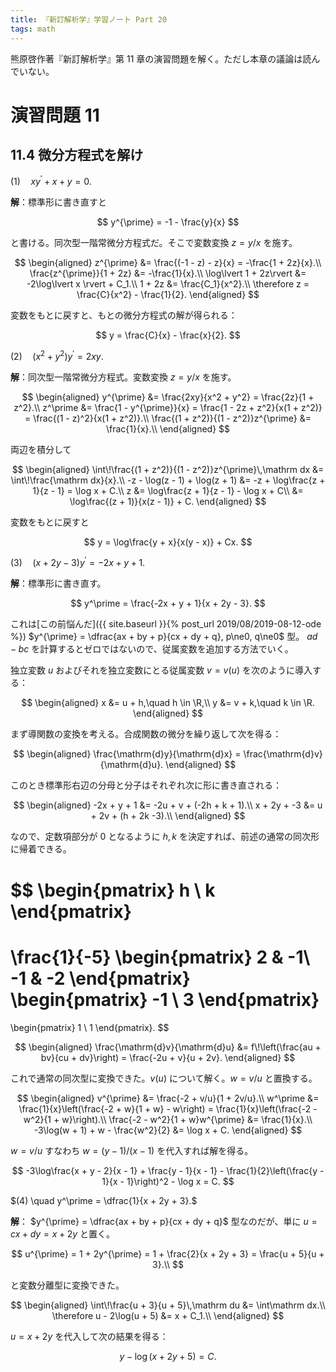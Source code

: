 ```yaml
---
title: 『新訂解析学』学習ノート Part 20
tags: math
---
```


熊原啓作著『新訂解析学』第 11 章の演習問題を解く。ただし本章の議論は読んでいない。

# 演習問題 11

## 11.4 微分方程式を解け

$(1) \quad xy^\prime + x + y = 0.$

**解**：標準形に書き直すと

$$
y^{\prime} = -1 - \frac{y}{x}
$$

と書ける。同次型一階常微分方程式だ。そこで変数変換 $z = y/x$ を施す。

$$
\begin{aligned}
    z^{\prime} &= \frac{(-1 - z) - z}{x} = -\frac{1 + 2z}{x}.\\
    \frac{z^{\prime}}{1 + 2z} &= -\frac{1}{x}.\\
    \log\lvert 1 + 2z\rvert &= -2\log\lvert x \rvert + C_1.\\
    1 + 2z &= \frac{C_1}{x^2}.\\
    \therefore z = \frac{C}{x^2} - \frac{1}{2}.
\end{aligned}
$$

変数をもとに戻すと、もとの微分方程式の解が得られる：

$$
y = \frac{C}{x} - \frac{x}{2}.
$$

$(2) \quad (x^2 + y^2)y^\prime = 2xy.$

**解**：同次型一階常微分方程式。変数変換 $z = y/x$ を施す。

$$
\begin{aligned}
    y^{\prime} &= \frac{2xy}{x^2 + y^2} = \frac{2z}{1 + z^2}.\\
    z^\prime &= \frac{1 - y^{\prime}}{x} = \frac{1 - 2z + z^2}{x(1 + z^2)} = \frac{(1 - z)^2}{x(1 + z^2)}.\\
    \frac{(1 + z^2)}{(1 - z^2)}z^{\prime} &= \frac{1}{x}.\\
\end{aligned}
$$

両辺を積分して

$$
\begin{aligned}
    \int\!\frac{(1 + z^2)}{(1 - z^2)}z^{\prime}\,\mathrm dx &= \int\!\frac{\mathrm dx}{x}.\\
    -z - \log(z - 1) + \log(z + 1) &= -z + \log\frac{z + 1}{z - 1} = \log x + C.\\
    z &= \log\frac{z + 1}{z - 1} - \log x + C\\
      &= \log\frac{(z + 1)}{x(z - 1)} + C.
\end{aligned}
$$

変数をもとに戻すと

$$
y = \log\frac{y + x}{x(y - x)} + Cx.
$$

$(3) \quad (x + 2y - 3)y^\prime = -2x + y + 1.$

**解**：標準形に書き直す。

$$
y^\prime = \frac{-2x + y + 1}{x + 2y - 3}.
$$

これは[この前悩んだ]({{ site.baseurl }}{% post_url 2019/08/2019-08-12-ode %})
 $y^{\prime} = \dfrac{ax + by + p}{cx + dy + q}, p\ne0, q\ne0$ 型。
$ad - bc$ を計算するとゼロではないので、従属変数を追加する方法でいく。

独立変数 $u$ およびそれを独立変数にとる従属変数 $v = v(u)$ を次のように導入する：

$$
\begin{aligned}
    x &= u + h,\quad h \in \R,\\
    y &= v + k,\quad k \in \R.
\end{aligned}
$$

まず導関数の変換を考える。合成関数の微分を繰り返して次を得る：

$$
\begin{aligned}
    \frac{\mathrm{d}y}{\mathrm{d}x} = \frac{\mathrm{d}v}{\mathrm{d}u}.
\end{aligned}
$$

このとき標準形右辺の分母と分子はそれぞれ次に形に書き直される：

$$
\begin{aligned}
    -2x + y + 1 &= -2u + v + (-2h + k + 1).\\
    x + 2y + -3 &= u + 2v + (h + 2k -3).\\
\end{aligned}
$$

なので、定数項部分が 0 となるように $h, k$ を決定すれば、前述の通常の同次形に帰着できる。

$$
\begin{pmatrix}
    h \\ k
\end{pmatrix}
=

\frac{1}{-5}
\begin{pmatrix}
    2  & -1\\
    -1 & -2
\end{pmatrix}
\begin{pmatrix}
    -1 \\ 3
\end{pmatrix}
=

\begin{pmatrix}
    1 \\ 1
\end{pmatrix}.
$$

$$
\begin{aligned}
\frac{\mathrm{d}v}{\mathrm{d}u} &= f\!\left(\frac{au + bv}{cu + dv}\right)
= \frac{-2u + v}{u + 2v}.
\end{aligned}
$$

これで通常の同次型に変換できた。$v(u)$ について解く。$w = v/u$ と置換する。

$$
\begin{aligned}
v^{\prime} &= \frac{-2 + v/u}{1 + 2v/u}.\\
w^\prime &= \frac{1}{x}\left(\frac{-2 + w}{1 + w} - w\right)
= \frac{1}{x}\left(\frac{-2 - w^2}{1 + w}\right).\\
\frac{-2 - w^2}{1 + w}w^{\prime} &= \frac{1}{x}.\\
-3\log(w + 1) + w - \frac{w^2}{2} &= \log x + C.
\end{aligned}
$$

$w = v/u$ すなわち $w = (y - 1)/(x - 1)$ を代入すれば解を得る。

$$
-3\log\frac{x + y - 2}{x - 1} + \frac{y - 1}{x - 1} - \frac{1}{2}\left(\frac{y - 1}{x - 1}\right)^2 - \log x = C.
$$

$(4) \quad y^\prime = \dfrac{1}{x + 2y + 3}.$

**解**：
$y^{\prime} = \dfrac{ax + by + p}{cx + dy + q}$ 型なのだが、単に $u = cx + dy = x + 2y$ と置く。

$$
u^{\prime} = 1 + 2y^{\prime} = 1 + \frac{2}{x + 2y + 3} = \frac{u + 5}{u + 3}.\\
$$

と変数分離型に変換できた。

$$
\begin{aligned}
    \int\!\frac{u + 3}{u + 5}\,\mathrm du &= \int\mathrm dx.\\
    \therefore u - 2\log(u + 5) &= x + C_1.\\
\end{aligned}
$$

$u = x + 2y$ を代入して次の結果を得る：

$$
y - \log(x + 2y + 5) = C.
$$
